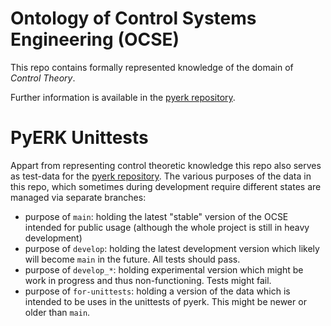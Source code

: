 # Ontology of Control Systems Engineering (OCSE)

This repo contains formally represented knowledge of the domain of *Control Theory*.

Further information is available in the [pyerk repository](https://github.com/ackrep-org/pyerk-core).


# PyERK Unittests

Appart from representing control theoretic knowledge this repo also serves as test-data for the [pyerk repository](https://github.com/ackrep-org/pyerk-core).
The various purposes of the data in this repo, which sometimes during development require different states are managed via separate branches:

- purpose of `main`: holding the latest "stable" version of the OCSE intended for public usage (although the whole project is still in heavy development)
- purpose of `develop`: holding the latest development version which likely will become `main` in the future. All tests should pass.
- purpose of `develop_*`: holding experimental version which might be work in progress and thus non-functioning. Tests might fail.
- purpose of `for-unittests`: holding a version of the data which is intended to be uses in the unittests of pyerk. This might be newer or older than `main`.

